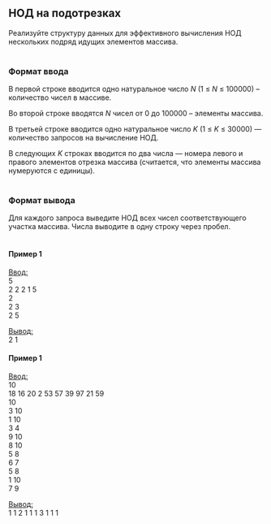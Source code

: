 ## НОД на подотрезках

Реализуйте структуру данных для эффективного вычисления НОД нескольких подряд идущих элементов массива.
<br></br>
### Формат ввода

В первой строке вводится одно натуральное число _N_ (1 ≤ _N_ ≤ 100000) – количество чисел в массиве.

Во второй строке вводятся _N_ чисел от 0 до 100000 – элементы массива.

В третьей строке вводится одно натуральное число _K_ (1 ≤ _K_ ≤ 30000) — количество запросов на вычисление НОД.

В следующих _K_ строках вводится по два числа — номера левого и правого элементов отрезка массива (считается, что элементы массива нумеруются с единицы).<br></br>
### Формат вывода

Для каждого запроса выведите НОД всех чисел соответствующего участка массива. Числа выводите в одну строку через пробел.
<br></br>
#### Пример 1

<ins>Ввод:</ins><br>
5<br>
2 2 2 1 5<br>
2<br>
2 3<br>
2 5<br>

<ins>Вывод:</ins><br>
2 1
<br>
#### Пример 1

<ins>Ввод:</ins><br>
10<br>
18 16 20 2 53 57 39 97 21 59<br>
10<br>
3 10<br>
1 10<br>
3 4<br>
9 10<br>
8 10<br>
5 8<br>
6 7<br>
5 8<br>
1 10<br>
7 9<br>

<ins>Вывод:</ins><br>
1 1 2 1 1 1 3 1 1 1
<br>
